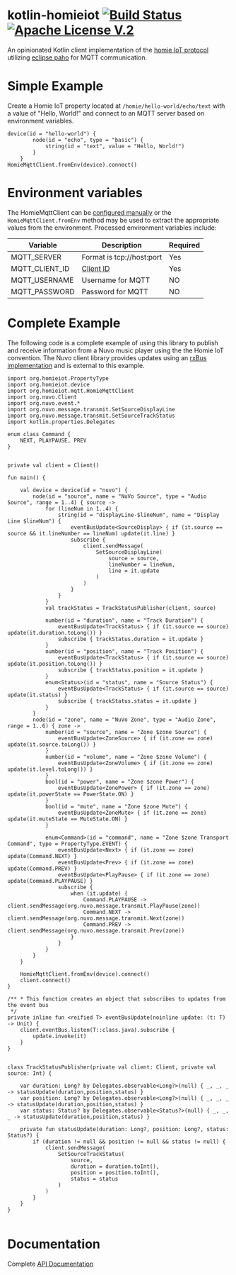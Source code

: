 # kotlin-homieiot [![Build Status](https://travis-ci.com/boc-tothefuture/kotlin-homieiot.svg?branch=master)](https://travis-ci.com/boc-tothefuture/kotlin-homieiot) [![Apache License V.2](https://img.shields.io/badge/license-Apache%20V.2-blue.svg)](https://github.com/boc-tothefuture/kotlin-homieiot/edit/master/LICENSE)

An opinionated Kotlin client implementation of the [homie IoT protocol](https://git.io/homieiot)
utilizing [eclipse paho](https://www.eclipse.org/paho/) for MQTT communication.

# Simple Example
Create a Homie IoT property located at `/homie/hello-world/echo/text` with a value of "Hello, World!" and connect
to an MQTT server based on environment variables.

```
device(id = "hello-world") {
        node(id = "echo", type = "basic") {
            string(id = "text", value = "Hello, World!")
        }
    }
HomieMqttClient.fromEnv(device).connect()    
```


# Environment variables
The HomieMqttClient can be [configured manually](https://boc-tothefuture.github.io/kotlin-homieiot/kotlin-homie/org.homieiot.mqtt/-homie-mqtt-client/index.html)
or the `HomieMqttClient.fromEnv` method may be used to extract the appropriate values from the environment.
Processed environment variables include:

| Variable      | Description           | Required  |
| ------------- |-----------------------| -----     | 
| MQTT_SERVER   | Format is tcp://host:port  | Yes  |
| MQTT_CLIENT_ID  | [Client ID](https://www.ibm.com/support/knowledgecenter/en/SSFKSJ_7.1.0/com.ibm.mq.doc/tt60310_.htm)  | Yes  |
| MQTT_USERNAME | Username for MQTT      |   NO |
| MQTT_PASSWORD | Password for MQTT |    NO |



# Complete Example
The following code is a complete example of using this library to publish and receive information from a Nuvo
music player using the the Homie IoT convention.  The Nuvo client library provides updates using an [rxBus implementation](https://android.jlelse.eu/rxbus-kotlin-listen-where-ever-you-want-e6fc0760a4a8)
and is external to this example.

```
import org.homieiot.PropertyType
import org.homieiot.device
import org.homieiot.mqtt.HomieMqttClient
import org.nuvo.Client
import org.nuvo.event.*
import org.nuvo.message.transmit.SetSourceDisplayLine
import org.nuvo.message.transmit.SetSourceTrackStatus
import kotlin.properties.Delegates

enum class Command {
    NEXT, PLAYPAUSE, PREV
}


private val client = Client()

fun main() {

    val device = device(id = "nuvo") {
        node(id = "source", name = "NuVo Source", type = "Audio Source", range = 1..4) { source ->
            for (lineNum in 1..4) {
                string(id = "displayLine-$lineNum", name = "Display Line $lineNum") {
                    eventBusUpdate<SourceDisplay> { if (it.source == source && it.lineNumber == lineNum) update(it.line) }
                    subscribe {
                        client.sendMessage(
                            SetSourceDisplayLine(
                                source = source,
                                lineNumber = lineNum,
                                line = it.update
                            )
                        )
                    }
                }
            }
            val trackStatus = TrackStatusPublisher(client, source)

            number(id = "duration", name = "Track Duration") {
                eventBusUpdate<TrackStatus> { if (it.source == source) update(it.duration.toLong()) }
                subscribe { trackStatus.duration = it.update }
            }
            number(id = "position", name = "Track Position") {
                eventBusUpdate<TrackStatus> { if (it.source == source) update(it.position.toLong()) }
                subscribe { trackStatus.position = it.update }
            }
            enum<Status>(id = "status", name = "Source Status") {
                eventBusUpdate<TrackStatus> { if (it.source == source) update(it.status) }
                subscribe { trackStatus.status = it.update }
            }
        }
        node(id = "zone", name = "NuVo Zone", type = "Audio Zone", range = 1..6) { zone ->
            number(id = "source", name = "Zone $zone Source") {
                eventBusUpdate<ZoneSource> { if (it.zone == zone) update(it.source.toLong()) }
            }
            number(id = "volume", name = "Zone $zone Volume") {
                eventBusUpdate<ZoneVolume> { if (it.zone == zone) update(it.level.toLong()) }
            }
            bool(id = "power", name = "Zone $zone Power") {
                eventBusUpdate<ZonePower> { if (it.zone == zone) update(it.powerState == PowerState.ON) }
            }
            bool(id = "mute", name = "Zone $zone Mute") {
                eventBusUpdate<ZoneMute> { if (it.zone == zone) update(it.muteState == MuteState.ON) }
            }

            enum<Command>(id = "command", name = "Zone $zone Transport Command", type = PropertyType.EVENT) {
                eventBusUpdate<Next> { if (it.zone == zone) update(Command.NEXT) }
                eventBusUpdate<Prev> { if (it.zone == zone) update(Command.PREV) }
                eventBusUpdate<PlayPause> { if (it.zone == zone) update(Command.PLAYPAUSE) }
                subscribe {
                    when (it.update) {
                        Command.PLAYPAUSE -> client.sendMessage(org.nuvo.message.transmit.PlayPause(zone))
                        Command.NEXT -> client.sendMessage(org.nuvo.message.transmit.Next(zone))
                        Command.PREV -> client.sendMessage(org.nuvo.message.transmit.Prev(zone))
                    }
                }
            }
        }
    }

    HomieMqttClient.fromEnv(device).connect()
    client.connect()
}

/** * This function creates an object that subscribes to updates from the event bus
 */
private inline fun <reified T> eventBusUpdate(noinline update: (t: T) -> Unit) {
    client.eventBus.listen(T::class.java).subscribe {
        update.invoke(it)
    }
}


class TrackStatusPublisher(private val client: Client, private val source: Int) {

    var duration: Long? by Delegates.observable<Long?>(null) { _, _, _ -> statusUpdate(duration,position,status) }
    var position: Long? by Delegates.observable<Long?>(null) { _, _, _ -> statusUpdate(duration,position,status) }
    var status: Status? by Delegates.observable<Status?>(null) { _, _, _ -> statusUpdate(duration,position,status) }

    private fun statusUpdate(duration: Long?, position: Long?, status: Status?) {
        if (duration != null && position != null && status != null) {
            client.sendMessage(
                SetSourceTrackStatus(
                    source,
                    duration = duration.toInt(),
                    position = position.toInt(),
                    status = status
                )
            )
        }
    }
}


```

# Documentation
Complete [API Documentation](https://boc-tothefuture.github.io/kotlin-homieiot/kotlin-homie/)
